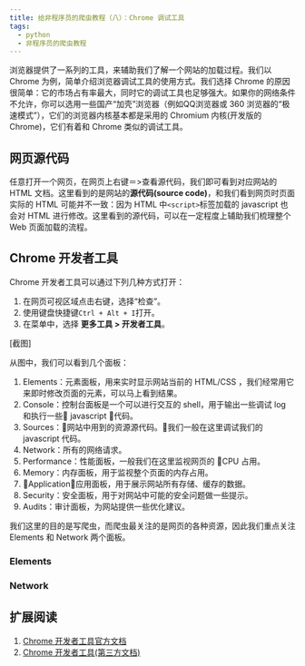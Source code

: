 ```yaml
---
title: 给非程序员的爬虫教程（八）：Chrome 调试工具
tags:
  - python
  - 非程序员的爬虫教程
---
```


浏览器提供了一系列的工具，来辅助我们了解一个网站的加载过程。我们以 Chrome 为例，简单介绍浏览器调试工具的使用方式。我们选择 Chrome 的原因很简单：它的市场占有率最大，同时它的调试工具也足够强大。如果你的网络条件不允许，你可以选用一些国产“加壳”浏览器（例如QQ浏览器或 360 浏览器的“极速模式”），它们的浏览器内核基本都是采用的 Chromium 内核(开发版的 Chrome)，它们有着和 Chrome 类似的调试工具。

## 网页源代码
任意打开一个网页，在网页上右键＝>查看源代码，我们即可看到对应网站的 HTML 文档。这里看到的是网站的**源代码(source code)**，和我们看到网页时页面实际的 HTML 可能并不一致：因为 HTML 中`<script>`标签加载的 javascript 也会对 HTML 进行修改。这里看到的源代码，可以在一定程度上辅助我们梳理整个 Web 页面加载的流程。

## Chrome 开发者工具
Chrome 开发者工具可以通过下列几种方式打开：
1. 在网页可视区域点击右键，选择“检查”。
2. 使用键盘快捷键`Ctrl + Alt + I`打开。
3. 在菜单中，选择 **更多工具 > 开发者工具**。

[截图]

从图中，我们可以看到几个面板：
1. Elements：元素面板，用来实时显示网站当前的 HTML/CSS ，我们经常用它来即时修改页面的元素，可以马上看到结果。
2. Console：控制台面板是一个可以进行交互的 shell，用于输出一些调试 log 和执行一些 javascript 代码。
3. Sources：网站中用到的资源源代码。我们一般在这里调试我们的 javascript 代码。
4. Network：所有的网络请求。
5. Performance：性能面板，一般我们在这里监视网页的 CPU 占用。
6. Memory：内存面板，用于监视整个页面的内存占用。
7. Application：应用面板，用于展示网站所有存储、缓存的数据。
8. Security：安全面板，用于对网站中可能的安全问题做一些提示。
9. Audits：审计面板，为网站提供一些优化建议。

我们这里的目的是写爬虫，而爬虫最关注的是网页的各种资源，因此我们重点关注 Elements 和 Network 两个面板。

### Elements
### Network

## 扩展阅读
1. [Chrome 开发者工具官方文档](https://developers.google.com/web/tools/chrome-devtools/?hl=zh-cn)
2. [Chrome 开发者工具(第三方文档)](http://www.css88.com/doc/chrome-devtools/)

